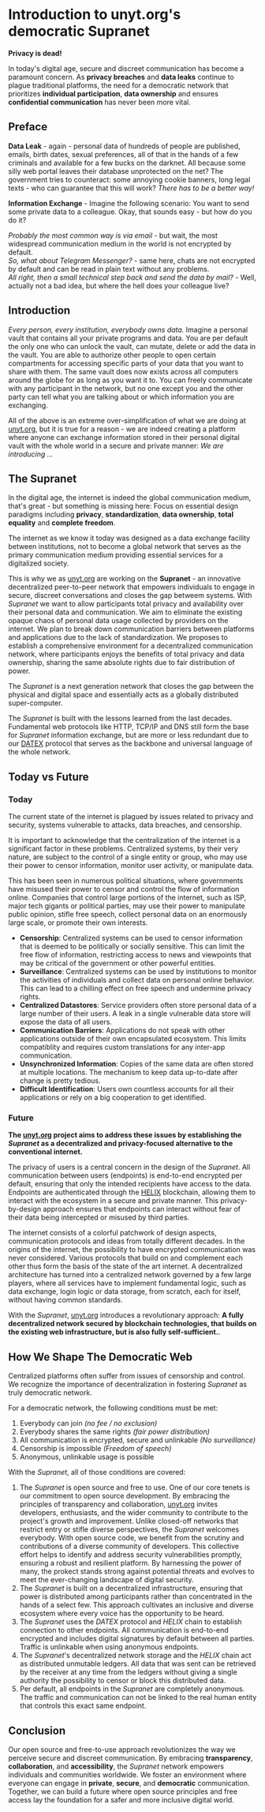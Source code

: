 <!--
	{
		description: "Introduction to unyt.org's democratic Supranet",
		preview: "res/header-democracy.png",
		date: ~2023-07-18~,
		tag: "Community",
		author: "unyt.org",
		authorRef: https://unyt.org
	};
-->

# Introduction to unyt.org's democratic Supranet

**Privacy is dead!**

In today's digital age, secure and discreet communication has become a paramount concern. As **privacy breaches** and **data leaks** continue to plague traditional platforms, the need for a democratic network that prioritizes **individual participation**, **data ownership** and ensures **confidential communication** has never been more vital.

## Preface
**Data Leak** - again - personal data of hundreds of people are published, emails, birth dates, sexual preferences, all of that in the hands of a few criminals and available for a few bucks on the darknet. All because some silly web portal leaves their database unprotected on the net? The government tries to counteract: some annoying cookie banners, long legal texts - who can guarantee that this will work? *There has to be a better way!*

**Information Exchange** - Imagine the following scenario:
You want to send some private data to a colleague. 
Okay, that sounds easy - but how do you do it?

*Probably the most common way is via email* - but wait, the most widespread communication medium in the world is not encrypted by default.<br>
*So, what about Telegram Messenger?* - same here, chats are not encrypted by default and can be read in plain text without any problems.<br>
*All right, then a small technical step back and send the data by mail?* - Well, actually not a bad idea, but where the hell does your colleague live?


## Introduction
*Every person, every institution, everybody owns data.* 
Imagine a personal vault that contains all your private programs and data. You are per default the only one who can unlock the vault, can mutate, delete or add the data in the vault. You are able to authorize other people to open certain compartments for accessing specific parts of your data that you want to share with them. The same vault does now exists across all computers around the globe for as long as you want it to. You can freely communicate with any participant in the network, but no one except you and the other party can tell what you are talking about or which information you are exchanging.

All of the above is an extreme over-simplification of what we are doing at [unyt.org](https://unyt.org), but it is true for a reason - we are indeed creating a platform where anyone can exchange information stored in their personal digital vault with the whole world in a secure and private manner: *We are introducing ...*

## The Supranet
In the digital age, the internet is indeed the global communication medium, that's great - but something is missing here: Focus on essential design paradigms including **privacy**, **standardization**, **data ownership**, **total equality** and **complete freedom**.
 
The internet as we know it today was designed as a data exchange facility between institutions, not to become a global network that serves as the primary communication medium providing essential services for a digitalized society. 

This is why we as [unyt.org](https://unyt.org) are working on the **Supranet** - an innovative decentralized peer-to-peer network that empowers individuals to engage in secure, discreet conversations and closes the gap betweem systems. With *Supranet* we want to allow participants total privacy and availability over their personal data and communication. We aim to eliminate the existing opaque chaos of personal data usage collected by providers on the internet. We plan to break down communication barriers between platforms and applications due to the lack of standardization. We proposes to establish a comprehensive environment for a decentralized communication network, where participants enjoys the benefits of total privacy and data ownership, sharing the same absolute rights due to fair distribution of power.

The *Supranet* is a next generation network that closes the gap between the physical and digital space and essentially acts as a globally distributed super-computer.

The *Supranet* is built with the lessons learned from the last decades.
Fundamental web protocols like HTTP, TCP/IP and DNS still form the base for *Supranet* information exchange, but are more or less redundant due to our [DATEX](https://docs.unyt.org/datex) protocol that serves as the backbone and universal language of the whole network.


## Today vs Future

### Today
The current state of the internet is plagued by issues related to privacy and security, systems vulnerable to attacks, data breaches, and censorship.

It is important to acknowledge that the centralization of the internet is a significant factor in these problems. Centralized systems, by their very nature, are subject to the control of a single entity or group, who may use their power to censor information, monitor user activity, or manipulate data.

This has been seen in numerous political situations, where governments have misused their power to censor and control the flow of information online. Companies that control large portions of the internet, such as ISP, major tech gigants or political parties, may use their power to manipulate public opinion, stifle free speech, collect personal data on an enormously large scale, or promote their own interests.

* **Censorship**: Centralized systems can be used to censor information that is deemed to be politically or socially sensitive. This can limit the free flow of information, restricting access to news and viewpoints that may be critical of the government or other powerful entities.
* **Surveillance**: Centralized systems can be used by institutions to monitor the activities of individuals and collect data on personal online behavior. This can lead to a chilling effect on free speech and undermine privacy rights.
* **Centralized Datastores**: Service providers often store personal data of a large number of their users. A leak in a single vulnerable data store will expose the data of all users.
* **Communication Barriers**: Applications do not speak with other applications outside of their own encapsulated ecosystem. This limits compatiblity and requires custom translations for any inter-app communication.
* **Unsynchronized Information**: Copies of the same data are often stored at multiple locations. The mechanism to keep data up-to-date after change is pretty tedious.
* **Difficult Identification**: Users own countless accounts for all their applications or rely on a big cooperation to get identified.


### Future
**The [unyt.org](https://unyt.org) project aims to address these issues by establishing the *Supranet* as a decentralized and privacy-focused alternative to the conventional internet.**

The privacy of users is a central concern in the design of the *Supranet*. All communication between users (endpoints) is end-to-end encrypted per default, ensuring that only the intended recipients have access to the data. Endpoints are authenticated through the [HELIX](https://docs.unyt.org) blockchain, allowing them to interact with the ecosystem in a secure and private manner. This privacy-by-design approach ensures that endpoints can interact without fear of their data being intercepted or misused by third parties.

The internet consists of a colorful patchwork of design aspects, communication protocols and ideas from totally different decades. In the origins of the internet, the possibility to have encrypted communication was never considered. Various protocols that build on and complement each other thus form the basis of the state of the art internet. A decentralized architecture has turned into a centralized network governed by a few large players, where all services have to implement fundamental logic, such as data exchange, login logic or data storage, from scratch, each for itself, without having common standards.

With the *Supranet*, [unyt.org](https://unyt.org) introduces a revolutionary approach: **A fully decentralized network secured by blockchain technologies, that builds on the existing web infrastructure, but is also fully self-sufficient.**.

## How We Shape The Democratic Web
Centralized platforms often suffer from issues of censorship and control. We recognize the importance of decentralization in fostering *Supranet* as truly democratic network.

For a democratic network, the following conditions must be met:
1. Everybody can join *(no fee / no exclusion)*
2. Everybody shares the same rights *(fair power distribution)*
3. All communication is encrypted, secure and unlinkable *(No surveillance)*
4. Censorship is impossible *(Freedom of speech)*
5. Anonymous, unlinkable usage is possible

With the *Supranet*, all of those conditions are covered:
1. The *Supranet* is open source and free to use. One of our core tenets is our commitment to open source development. By embracing the principles of transparency and collaboration, [unyt.org](https://unyt.org) invites developers, enthusiasts, and the wider community to contribute to the project's growth and improvement. Unlike closed-off networks that restrict entry or stifle diverse perspectives, the *Supranet* welcomes everybody. With open source code, we benefit from the scrutiny and contributions of a diverse community of developers. This collective effort helps to identify and address security vulnerabilities promptly, ensuring a robust and resilient platform. By harnessing the power of many, the prokect stands strong against potential threats and evolves to meet the ever-changing landscape of digital security.
2. The *Supranet* is built on a decentralized infrastructure, ensuring that power is distributed among participants rather than concentrated in the hands of a select few. This approach cultivates an inclusive and diverse ecosystem where every voice has the opportunity to be heard. 
3. The *Supranet* uses the *DATEX* protocol and *HELIX* chain to establish connection to other endpoints. All communication is end-to-end encrypted and includes digital signatures by default between all parties. Traffic is unlinkable when using anonymous endpoints.
4. The *Supranet*'s decentralized network storage and the *HELIX* chain act as distributed unmutable ledgers. All data that was sent can be retrieved by the receiver at any time from the ledgers without giving a single authority the possibility to censor or block this distributed data.
5. Per default, all endpoints in the *Supranet* are completely anonymous. The traffic and communication can not be linked to the real human entity that controls this exact same endpoint.


## Conclusion
Our open source and free-to-use approach revolutionizes the way we perceive secure and discreet communication. By embracing **transparency**, **collaboration**, and **accessibility**, the *Supranet* network empowers individuals and communities worldwide. We foster an environment where everyone can engage in **private**, **secure**, and **democratic** communication. Together, we can build a future where open source principles and free access lay the foundation for a safer and more inclusive digital world.
